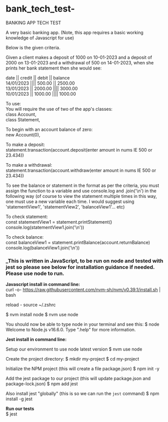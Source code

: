 # bank_tech_test-

BANKING APP TECH TEST

A very basic banking app. 
(Note, this app requires a basic working knowledge of Javascript for use)

Below is the given criteria.

Given a client makes a deposit of 1000 on 10-01-2023
and a deposit of 2000 on 13-01-2023
and a withdrawal of 500 on 14-01-2023,
when she prints her bank statement then 
she would see:

date || credit || debit || balance <br/>
14/01/2023 |||| 500.00 || 2500.00 <br/>
13/01/2023 || 2000.00 |||| 3000.00 <br/>
10/01/2023 || 1000.00 |||| 1000.00

To use:<br/>
You will require the use of two of the app's classes:<br/>
class Account,<br/>
class Statement,

To begin with an account balance of zero: <br/>
new Account(0),

To make a deposit: <br/>
statement.transaction(account.deposit(enter amount in nums IE 500 or 23.434))

To make a withdrawal: <br/>
statement.transaction(account.withdraw(enter amount in nums IE 500 or 23.434))

To see the balance or statement in the format as per the criteria, you must assign the function to a 
variable and use console.log and .join('\n') in the following way (of course to view the statement multiple 
times in this way, one must use a new variable each time. I would suggest using 'statementView1', 'statementView2', 'balanceView1'... etc)

To check statement:<br/>
const statementView1 = statement.printStatement()
console.log(statementView1.join('\n'))

To check balance:<br/>
const balanceView1 = statement.printBalance(account.returnBalance)
console.log(balanceView1.join('\n'))

### _This is written in JavaScript, to be run on node and tested with jest so please see below for installation guidance if needed. Please use node to run.

**Javascript install in command line:** <br/>
curl -o- https://raw.githubusercontent.com/nvm-sh/nvm/v0.39.1/install.sh | bash

reload -
source ~/.zshrc

$ nvm install node
$ nvm use node

You should now be able to type node in your terminal and see this:
$ node
Welcome to Node.js v16.6.0.
Type ".help" for more information.
> 

**Jest install in command line:**

Setup our environment to use node latest version
$ nvm use node

Create the project directory:
$ mkdir my-project
$ cd my-project

Initialize the NPM project (this will create a file package.json)
$ npm init -y

 Add the jest package to our project
 (this will update package.json and package-lock.json)
$ npm add jest

Also install jest "globally"
 (this is so we can run the `jest` command)
$ npm install -g jest

**Run our tests** <br/>
$ jest

